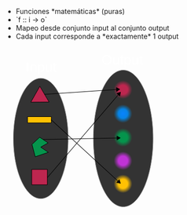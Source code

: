 <ul>
  <li>Funciones *matemáticas* (puras)</li>
  <li>`f :: i -> o`</li>
  <li class="fragment" data-fragment-index="1">Mapeo desde conjunto input al conjunto output</li>
  <li class="fragment" data-fragment-index="1">Cada input corresponde a *exactamente* 1 output</li>
</ul>

<div>
<svg xmlns="http://www.w3.org/2000/svg" width="321" height="345" xmlns:xlink="http://www.w3.org/1999/xlink">
  <defs>
    <linearGradient id="a">
      <stop offset="0" stop-color="#ffc103"/>
      <stop offset=".5" stop-color="#ffc103"/>
      <stop offset="1" stop-color="#ffc103" stop-opacity="0"/>
    </linearGradient>
    <linearGradient id="b">
      <stop offset="0" stop-color="#c033d6"/>
      <stop offset=".5" stop-color="#c033d6"/>
      <stop offset="1" stop-color="#c033d6" stop-opacity="0"/>
    </linearGradient>
    <linearGradient id="e">
      <stop offset="0" stop-color="#05944c"/>
      <stop offset=".5" stop-color="#05944c"/>
      <stop offset="1" stop-color="#05944c" stop-opacity="0"/>
    </linearGradient>
    <linearGradient id="d">
      <stop offset="0" stop-color="#0983ff"/>
      <stop offset=".5" stop-color="#0783e6"/>
      <stop offset="1" stop-color="#0683cd" stop-opacity="0"/>
    </linearGradient>
    <linearGradient id="c">
      <stop offset="0" stop-color="#bd264f"/>
      <stop offset=".5" stop-color="#bd264f"/>
      <stop offset="1" stop-color="#bd264f" stop-opacity="0"/>
    </linearGradient>
    <radialGradient id="j" cx="263.65" cy="113.425" r="18.688" xlink:href="#a" fx="263.65" fy="113.425" gradientUnits="userSpaceOnUse"/>
    <radialGradient id="i" cx="263.65" cy="113.425" r="18.688" xlink:href="#b" fx="263.65" fy="113.425" gradientUnits="userSpaceOnUse"/>
    <radialGradient id="f" cx="263.65" cy="113.425" r="18.688" xlink:href="#c" fx="263.65" fy="113.425" gradientUnits="userSpaceOnUse"/>
    <radialGradient id="g" cx="263.65" cy="113.425" r="18.688" xlink:href="#d" fx="263.65" fy="113.425" gradientUnits="userSpaceOnUse"/>
    <radialGradient id="h" cx="263.65" cy="113.425" r="18.688" xlink:href="#e" fx="263.65" fy="113.425" gradientUnits="userSpaceOnUse"/>
  </defs>

  <g>
    <text fill="#fff" font-size="28" font-family="sans-serif"><tspan x="75" y="50" text-anchor="middle">Input</tspan></text>
    <path fill="#333" stroke="#969696" stroke-width="1" d="M130.088 185.937c0 67.784-24.987 122.734-55.81 122.734-30.824 0-55.81-54.95-55.81-122.73 0-67.784 24.986-122.733 55.81-122.733 30.823 0 55.81 54.95 55.81 122.733z"/>
    <path fill="#bd264f" stroke="#000" stroke-width="1" d="M91.198 111.69l-18.61.138-18.608.137 9.186-16.184L72.35 79.6l9.425 16.047z"/>
    <path fill="#ffc103" stroke="#000" stroke-width="1" d="M47.256 141.49h48.487v12.628H47.256z"/>
    <path fill="#05944c" stroke="#000" stroke-width="1" d="M89.177 195.028l-17.172-11.616-15.658 14.647 6.566 25.25 26.77-9.09-15.658-10.607z"/>
    <path fill="#bd264f" stroke="#000" stroke-width="1" d="M55.842 249.072h31.82v31.315h-31.82z"/>
  </g>
  <g>
    <text fill="#fff" font-size="28" font-family="sans-serif"><tspan x="240" y="35" text-anchor="middle">Output</tspan></text>
    <path fill="#333" stroke="#969696" stroke-width="1" d="M303 185.937c0 76.99-27.25 139.4-60.862 139.4-33.613 0-60.862-62.41-60.862-139.4 0-76.99 27.25-139.4 60.862-139.4 33.613 0 60.862 62.41 60.862 139.4z"/>
    <path fill="url(#f)" d="M282.338 113.425c0 10.32-8.367 18.688-18.688 18.688-10.32 0-18.688-8.367-18.688-18.688 0-10.32 8.367-18.687 18.688-18.687 10.32 0 18.688 8.366 18.688 18.687z" transform="translate(-21.96 -26.988)"/>
    <path fill="url(#g)" d="M282.338 113.425c0 10.32-8.367 18.688-18.688 18.688-10.32 0-18.688-8.367-18.688-18.688 0-10.32 8.367-18.687 18.688-18.687 10.32 0 18.688 8.366 18.688 18.687z" transform="translate(-21.96 22.004)"/>
    <path fill="url(#h)" d="M282.338 113.425c0 10.32-8.367 18.688-18.688 18.688-10.32 0-18.688-8.367-18.688-18.688 0-10.32 8.367-18.687 18.688-18.687 10.32 0 18.688 8.366 18.688 18.687z" transform="translate(-21.96 70.49)"/>
    <path fill="url(#i)" d="M282.338 113.425c0 10.32-8.367 18.688-18.688 18.688-10.32 0-18.688-8.367-18.688-18.688 0-10.32 8.367-18.687 18.688-18.687 10.32 0 18.688 8.366 18.688 18.687z" transform="translate(-21.96 117.97)"/>
    <path fill="url(#j)" d="M282.338 113.425c0 10.32-8.367 18.688-18.688 18.688-10.32 0-18.688-8.367-18.688-18.688 0-10.32 8.367-18.687 18.688-18.687 10.32 0 18.688 8.366 18.688 18.687z" transform="translate(-21.96 164.94)"/>
  </g>

  <g class="fragment" data-fragment-index="1">
    <path d="M230.55 85.418L81.582 95.543l.062 1 149-10.125-.094-1z"/>
    <path stroke="#000" stroke-width="1" d="M235.204 85.62l-6.634 4.46-.54-7.983 7.174 3.523z"/>
    <path d="M233.238 94.7L87.268 265.417l.782.656 145.97-170.72-.782-.655z"/>
    <path stroke="#000" stroke-width="1" d="M236.63 91.515l-1.458 7.86-6.08-5.2 7.537-2.66z"/>
    <path d="M231.613 184.418l-152.563 3.03.03 1 152.533-3.03v-1z"/>
    <path stroke="#000" stroke-width="1" d="M236.224 184.835l-6.84 4.137-.158-8 6.998 3.863z"/>
    <path d="M95.582 147.168l-.688.75L232.8 274.698l.657-.75L95.582 147.17z"/>
    <path stroke="#000" stroke-width="1" d="M236.522 277.45l-7.8-1.74 5.413-5.89 2.387 7.63z"/>
  </g>

</svg>
</div>
